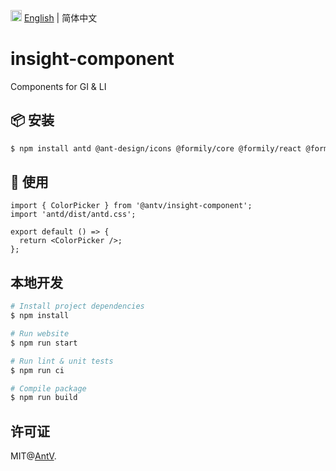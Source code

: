 <img src="https://gw.alipayobjects.com/zos/antfincdn/R8sN%24GNdh6/language.svg" width="18"> [English](./README.en-US.md) | 简体中文

# insight-component

Components for GI & LI

## 📦 安装

```bash
$ npm install antd @ant-design/icons @formily/core @formily/react @formily/antd @antv/insight-component
```

## 🔨 使用

```tsx
import { ColorPicker } from '@antv/insight-component';
import 'antd/dist/antd.css';

export default () => {
  return <ColorPicker />;
};
```

## 本地开发

```bash
# Install project dependencies
$ npm install

# Run website
$ npm run start

# Run lint & unit tests
$ npm run ci

# Compile package
$ npm run build
```

## 许可证

MIT@[AntV](https://github.com/antvis).
